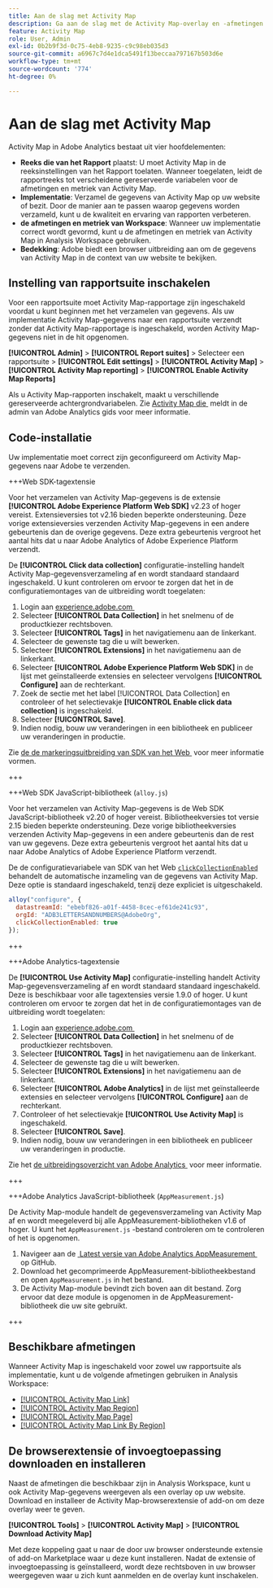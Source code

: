 ```yaml
---
title: Aan de slag met Activity Map
description: Ga aan de slag met de Activity Map-overlay en -afmetingen.
feature: Activity Map
role: User, Admin
exl-id: 0b2b9f3d-0c75-4eb8-9235-c9c98eb035d3
source-git-commit: a6967c7d4e1dca5491f13beccaa797167b503d6e
workflow-type: tm+mt
source-wordcount: '774'
ht-degree: 0%

---
```


# Aan de slag met Activity Map

Activity Map in Adobe Analytics bestaat uit vier hoofdelementen:

* **Reeks die van het Rapport** plaatst: U moet Activity Map in de reeksinstellingen van het Rapport toelaten. Wanneer toegelaten, leidt de rapportreeks tot verscheidene gereserveerde variabelen voor de afmetingen en metriek van Activity Map.
* **Implementatie**: Verzamel de gegevens van Activity Map op uw website of bezit. Door de manier aan te passen waarop gegevens worden verzameld, kunt u de kwaliteit en ervaring van rapporten verbeteren.
* **de afmetingen en metriek van Workspace**: Wanneer uw implementatie correct wordt gevormd, kunt u de afmetingen en metriek van Activity Map in Analysis Workspace gebruiken.
* **Bedekking**: Adobe biedt een browser uitbreiding aan om de gegevens van Activity Map in de context van uw website te bekijken.

## Instelling van rapportsuite inschakelen

Voor een rapportsuite moet Activity Map-rapportage zijn ingeschakeld voordat u kunt beginnen met het verzamelen van gegevens. Als uw implementatie Activity Map-gegevens naar een rapportsuite verzendt zonder dat Activity Map-rapportage is ingeschakeld, worden Activity Map-gegevens niet in de hit opgenomen.

**[!UICONTROL Admin]** > **[!UICONTROL Report suites]** > Selecteer een rapportsuite > **[!UICONTROL Edit settings]** > **[!UICONTROL Activity Map]** > **[!UICONTROL Activity Map reporting]** > **[!UICONTROL Enable Activity Map Reports]**

Als u Activity Map-rapporten inschakelt, maakt u verschillende gereserveerde achtergrondvariabelen. Zie [&#x200B; Activity Map die &#x200B;](/help/admin/tools/manage-rs/edit-settings/activity-map.md) meldt in de admin van Adobe Analytics gids voor meer informatie.

## Code-installatie

Uw implementatie moet correct zijn geconfigureerd om Activity Map-gegevens naar Adobe te verzenden.

+++Web SDK-tagextensie

Voor het verzamelen van Activity Map-gegevens is de extensie **[!UICONTROL Adobe Experience Platform Web SDK]** v2.23 of hoger vereist. Extensieversies tot v2.16 bieden beperkte ondersteuning. Deze vorige extensieversies verzenden Activity Map-gegevens in een andere gebeurtenis dan de overige gegevens. Deze extra gebeurtenis vergroot het aantal hits dat u naar Adobe Analytics of Adobe Experience Platform verzendt.

De **[!UICONTROL Click data collection]** configuratie-instelling handelt Activity Map-gegevensverzameling af en wordt standaard standaard ingeschakeld. U kunt controleren om ervoor te zorgen dat het in de configuratiemontages van de uitbreiding wordt toegelaten:

1. Login aan [&#x200B; experience.adobe.com &#x200B;](https://experience.adobe.com)
1. Selecteer **[!UICONTROL Data Collection]** in het snelmenu of de productkiezer rechtsboven.
1. Selecteer **[!UICONTROL Tags]** in het navigatiemenu aan de linkerkant.
1. Selecteer de gewenste tag die u wilt bewerken.
1. Selecteer **[!UICONTROL Extensions]** in het navigatiemenu aan de linkerkant.
1. Selecteer **[!UICONTROL Adobe Experience Platform Web SDK]** in de lijst met geïnstalleerde extensies en selecteer vervolgens **[!UICONTROL Configure]** aan de rechterkant.
1. Zoek de sectie met het label [!UICONTROL Data Collection] en controleer of het selectievakje **[!UICONTROL Enable click data collection]** is ingeschakeld.
1. Selecteer **[!UICONTROL Save]**.
1. Indien nodig, bouw uw veranderingen in een bibliotheek en publiceer uw veranderingen in productie.

Zie [&#x200B; de de markeringsuitbreiding van SDK van het Web &#x200B;](https://experienceleague.adobe.com/nl/docs/experience-platform/tags/extensions/client/web-sdk/web-sdk-extension-configuration#data-collection) voor meer informatie vormen.

+++

+++Web SDK JavaScript-bibliotheek (`alloy.js`)

Voor het verzamelen van Activity Map-gegevens is de Web SDK JavaScript-bibliotheek v2.20 of hoger vereist. Bibliotheekversies tot versie 2.15 bieden beperkte ondersteuning. Deze vorige bibliotheekversies verzenden Activity Map-gegevens in een andere gebeurtenis dan de rest van uw gegevens. Deze extra gebeurtenis vergroot het aantal hits dat u naar Adobe Analytics of Adobe Experience Platform verzendt.

De de configuratievariabele van SDK van het Web [`clickCollectionEnabled` &#x200B;](https://experienceleague.adobe.com/nl/docs/experience-platform/web-sdk/commands/configure/clickcollectionenabled) behandelt de automatische inzameling van de gegevens van Activity Map. Deze optie is standaard ingeschakeld, tenzij deze expliciet is uitgeschakeld.

```js
alloy("configure", {
  datastreamId: "ebebf826-a01f-4458-8cec-ef61de241c93",
  orgId: "ADB3LETTERSANDNUMBERS@AdobeOrg",
  clickCollectionEnabled: true
});
```

+++

+++Adobe Analytics-tagextensie

De **[!UICONTROL Use Activity Map]** configuratie-instelling handelt Activity Map-gegevensverzameling af en wordt standaard standaard ingeschakeld. Deze is beschikbaar voor alle tagextensies versie 1.9.0 of hoger. U kunt controleren om ervoor te zorgen dat het in de configuratiemontages van de uitbreiding wordt toegelaten:

1. Login aan [&#x200B; experience.adobe.com &#x200B;](https://experience.adobe.com)
1. Selecteer **[!UICONTROL Data Collection]** in het snelmenu of de productkiezer rechtsboven.
1. Selecteer **[!UICONTROL Tags]** in het navigatiemenu aan de linkerkant.
1. Selecteer de gewenste tag die u wilt bewerken.
1. Selecteer **[!UICONTROL Extensions]** in het navigatiemenu aan de linkerkant.
1. Selecteer **[!UICONTROL Adobe Analytics]** in de lijst met geïnstalleerde extensies en selecteer vervolgens **[!UICONTROL Configure]** aan de rechterkant.
1. Controleer of het selectievakje **[!UICONTROL Use Activity Map]** is ingeschakeld.
1. Selecteer **[!UICONTROL Save]**.
1. Indien nodig, bouw uw veranderingen in een bibliotheek en publiceer uw veranderingen in productie.

Zie het [&#x200B; de uitbreidingsoverzicht van Adobe Analytics &#x200B;](https://experienceleague.adobe.com/nl/docs/experience-platform/tags/extensions/client/analytics/overview) voor meer informatie.

+++

+++Adobe Analytics JavaScript-bibliotheek (`AppMeasurement.js`)

De Activity Map-module handelt de gegevensverzameling van Activity Map af en wordt meegeleverd bij alle AppMeasurement-bibliotheken v1.6 of hoger. U kunt het `AppMeasurement.js` -bestand controleren om te controleren of het is opgenomen.

1. Navigeer aan de [&#x200B; Latest versie van Adobe Analytics AppMeasurement &#x200B;](https://github.com/adobe/appmeasurement/releases/latest) op GitHub.
1. Download het gecomprimeerde AppMeasurement-bibliotheekbestand en open `AppMeasurement.js` in het bestand.
1. De Activity Map-module bevindt zich boven aan dit bestand. Zorg ervoor dat deze module is opgenomen in de AppMeasurement-bibliotheek die uw site gebruikt.

+++

## Beschikbare afmetingen

Wanneer Activity Map is ingeschakeld voor zowel uw rapportsuite als implementatie, kunt u de volgende afmetingen gebruiken in Analysis Workspace:

* [[!UICONTROL Activity Map Link]](/help/components/dimensions/activity-map-link.md)
* [[!UICONTROL Activity Map Region]](/help/components/dimensions/activity-map-region.md)
* [[!UICONTROL Activity Map Page]](/help/components/dimensions/activity-map-page.md)
* [[!UICONTROL Activity Map Link By Region]](/help/components/dimensions/activity-map-link-by-region.md)

## De browserextensie of invoegtoepassing downloaden en installeren

Naast de afmetingen die beschikbaar zijn in Analysis Workspace, kunt u ook Activity Map-gegevens weergeven als een overlay op uw website. Download en installeer de Activity Map-browserextensie of add-on om deze overlay weer te geven.

**[!UICONTROL Tools]** > **[!UICONTROL Activity Map]** > **[!UICONTROL Download Activity Map]**

Met deze koppeling gaat u naar de door uw browser ondersteunde extensie of add-on Marketplace waar u deze kunt installeren. Nadat de extensie of invoegtoepassing is geïnstalleerd, wordt deze rechtsboven in uw browser weergegeven waar u zich kunt aanmelden en de overlay kunt inschakelen.
